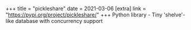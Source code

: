 +++
title = "pickleshare"
date = 2021-03-06
[extra]
link = "https://pypi.org/project/pickleshare/"
+++
Python library - Tiny 'shelve'-like database with concurrency support

